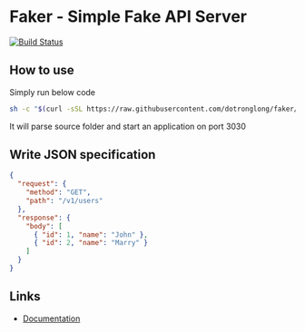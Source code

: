# Faker - Simple Fake API Server
[![Build Status](https://travis-ci.org/dotronglong/faker.svg?branch=master)](https://travis-ci.org/dotronglong/faker)

## How to use

Simply run below code

```bash
sh -c "$(curl -sSL https://raw.githubusercontent.com/dotronglong/faker/master/faker.sh)" -s --source /path/to/your/source
```

It will parse source folder and start an application on port 3030

## Write JSON specification

```json
{
  "request": {
    "method": "GET",
    "path": "/v1/users"
  },
  "response": {
    "body": [
      { "id": 1, "name": "John" },
      { "id": 2, "name": "Marry" }
    ]
  }
}
```

## Links

* [Documentation](https://github.com/dotronglong/faker/wiki)
